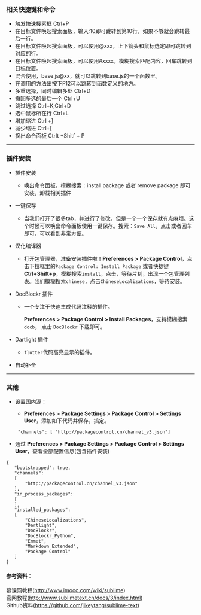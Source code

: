 
### 相关快捷键和命令

- 触发快速搜索框  Ctrl+P
- 在目标文件唤起搜索面板，输入:10即可跳转到第10行，如果不够就会跳转最后一行。
- 在目标文件唤起搜索面板，可以使用@xxx，上下箭头和鼠标选定即可跳转到对应的行。
- 在目标文件唤起搜索面板，可以使用#xxxx，模糊搜索匹配内容，回车跳转到目标位置。
- 混合使用，base.js@xx，就可以跳转到base.js的一个函数里。
- 在调用的方法出按下F12可以跳转到函数定义的地方。
- 多重选择，同时编辑多处  Ctrl+D
- 撤回多选的最后一个 Ctrl+U
- 跳过选择  Ctrl+K,Ctrl+D
- 选中鼠标所在行 Ctrl+L
- 增加缩进 Ctrl +]
- 减少缩进 Ctrl+[
- 换出命令面板  Ctrlt +Shitf + P

___

### 插件安装
- 插件安装
  
  - 唤出命令面板，模糊搜索：install package 或者 remove package 即可安装，卸载相关插件
  
- 一键保存
  
  - 当我们打开了很多tab，并进行了修改，但是一个一个保存就有点麻烦。这个时候可以唤出命令面板使用一键保存。搜索：`Save All`，点击或者回车即可，可以看到非常方便。 
  
- 汉化编译器
  
  - 打开包管理器，准备安装插件啦！**Preferences > Package Control**，点击下拉框里的`Package Control: Install Package` 或者快捷键 **Ctrl+Shift+p**，模糊搜索`install`，点击，等待片刻，出现一个包管理列表。我们模糊搜索`chinese`，点击`ChineseLocalizations`，等待安装。
  
- DocBlockr 插件

  - 一个专注于快速生成代码注释的插件。

    **Preferences > Package Control > Install Packages**，支持模糊搜索 `docb`， 点击 `DocBlockr` 下载即可。

- Dartlight 插件

  - `flutter`代码高亮显示的插件。

- 自动补全

___

### 其他
- 设置国内源：
  - **Preferences > Package Settings > Package Control > Settings User**，添加如下代码并保存，搞定。
   ```
    "channels": [ "http://packagecontrol.cn/channel_v3.json"]
   ```
   
 - 通过 **Preferences > Package Settings > Package Control > Settings User**，查看全部配置信息(包含插件安装)
 ```
 {
	"bootstrapped": true,
	"channels":
	[
		"http://packagecontrol.cn/channel_v3.json"
	],
	"in_process_packages":
	[
	],
	"installed_packages":
	[
		"ChineseLocalizations",
		"Dartlight",
		"DocBlockr",
		"DocBlockr_Python",
		"Emmet",
		"Markdown Extended",
		"Package Control"
	]
}
 ```


#### 参考资料：
   慕课网教程(http://www.imooc.com/wiki/sublime)      
   官网教程(http://www.sublimetext.cn/docs/3/index.html)    
   Github资料(https://github.com/jikeytang/sublime-text)  
